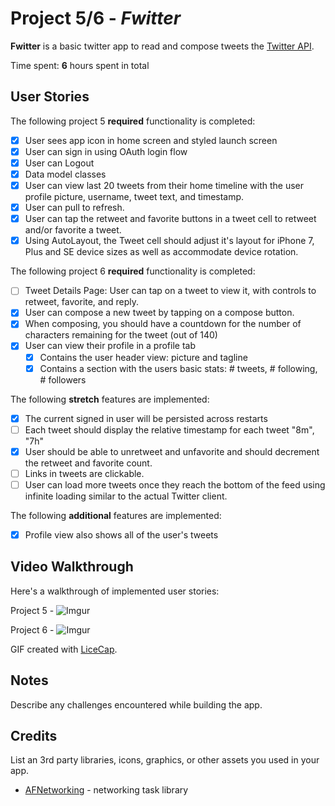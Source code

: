 # Project 5/6 - *Fwitter*

**Fwitter** is a basic twitter app to read and compose tweets the [Twitter API](https://apps.twitter.com/).

Time spent: **6** hours spent in total

## User Stories

The following project 5 **required** functionality is completed:

- [X] User sees app icon in home screen and styled launch screen
- [X] User can sign in using OAuth login flow
- [X] User can Logout
- [X] Data model classes
- [X] User can view last 20 tweets from their home timeline with the user profile picture, username, tweet text, and timestamp.
- [X] User can pull to refresh.
- [X] User can tap the retweet and favorite buttons in a tweet cell to retweet and/or favorite a tweet.
- [X] Using AutoLayout, the Tweet cell should adjust it's layout for iPhone 7, Plus and SE device sizes as well as accommodate device rotation.

The following project 6 **required** functionality is completed:

- [ ] Tweet Details Page: User can tap on a tweet to view it, with controls to retweet, favorite, and reply.
- [X] User can compose a new tweet by tapping on a compose button.
- [X] When composing, you should have a countdown for the number of characters remaining for the tweet (out of 140)
- [X] User can view their profile in a profile tab
  - [X] Contains the user header view: picture and tagline
  - [X] Contains a section with the users basic stats: # tweets, # following, # followers

The following **stretch** features are implemented:

- [X] The current signed in user will be persisted across restarts
- [ ] Each tweet should display the relative timestamp for each tweet "8m", "7h"
- [X] User should be able to unretweet and unfavorite and should decrement the retweet and favorite count.
- [ ] Links in tweets are clickable.
- [ ] User can load more tweets once they reach the bottom of the feed using infinite loading similar to the actual Twitter client.

The following **additional** features are implemented:

- [X] Profile view also shows all of the user's tweets

## Video Walkthrough

Here's a walkthrough of implemented user stories:

Project 5 - ![Imgur](https://i.imgur.com/OUxSCWm.gif)

Project 6 - ![Imgur]()

GIF created with [LiceCap](http://www.cockos.com/licecap/).

## Notes

Describe any challenges encountered while building the app.

## Credits

List an 3rd party libraries, icons, graphics, or other assets you used in your app.

- [AFNetworking](https://github.com/AFNetworking/AFNetworking) - networking task library
